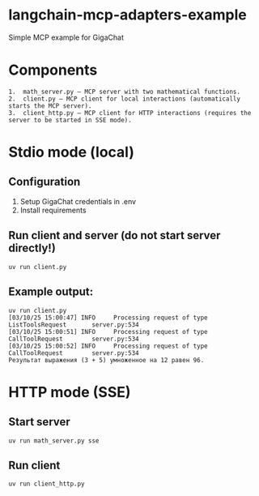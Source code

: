 # langchain-mcp-adapters-example

Simple MCP example for GigaChat

# Components
	1.	math_server.py – MCP server with two mathematical functions.
	2.	client.py – MCP client for local interactions (automatically starts the MCP server).
	3.	client_http.py – MCP client for HTTP interactions (requires the server to be started in SSE mode).

# Stdio mode (local)
## Configuration
1. Setup GigaChat credentials in .env 
2. Install requirements

## Run client and server (do not start server directly!)
```
uv run client.py
```

## Example output:
```
uv run client.py 
[03/10/25 15:00:47] INFO     Processing request of type ListToolsRequest       server.py:534
[03/10/25 15:00:51] INFO     Processing request of type CallToolRequest        server.py:534
[03/10/25 15:00:52] INFO     Processing request of type CallToolRequest        server.py:534
Результат выражения (3 + 5) умноженное на 12 равен 96.
```

# HTTP mode (SSE)
## Start server
```
uv run math_server.py sse
```

## Run client
```
uv run client_http.py
```
